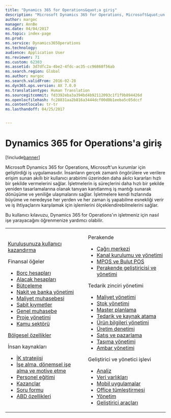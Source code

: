 ```yaml
---
title: "Dynamics 365 for Operations&quot;a giriş"
description: "Microsoft Dynamics 365 for Operations, Microsoft&quot;un kurumlar için geliştirdiği iş uygulamasıdır. Bu sayfa, ürün hakkında bilgi edinmenize ve ürünü kullanmaya başlamanıza yardımcı olur."
author: margoc
manager: AnnBe
ms.date: 04/04/2017
ms.topic: index-page
ms.prod: 
ms.service: Dynamics365Operations
ms.technology: 
audience: Application User
ms.reviewer: 71
ms.custom: 62303
ms.assetid: 3d7dfc2a-4be2-4fdc-ac35-cc96868f56ab
ms.search.region: Global
ms.author: margoc
ms.search.validFrom: 2016-02-28
ms.dyn365.ops.version: AX 7.0.0
ms.translationtype: Human Translation
ms.sourcegitcommit: fd3392eba3a394bd4b92112093c1f1f9b894426d
ms.openlocfilehash: fc28831aa2b816a3444dcf00d0b1eeba5c05dccf
ms.contentlocale: tr-tr
ms.lasthandoff: 04/25/2017


---
```

# <a name="introduction-to-dynamics-365-for-operations"></a>Dynamics 365 for Operations'a giriş

[!include[banner](includes/banner.md)]

Microsoft Dynamics 365 for Operations, Microsoft'un kurumlar için geliştirdiği iş uygulamasıdır. İnsanların gerçek zamanlı öngörülere ve verilere erişim sunan akıllı bir kullanıcı arabirimi üzerinden daha akılcı kararları hızlı bir şekilde vermelerini sağlar. İşletmelerin iş süreçlerini daha hızlı bir şekilde yeniden tasarlamalarına olanak tanıyan kanıtlanmış iş mantığı sunarak dönüşüme ve yeniliğe ulaşmalarını sağlar. İşletmelere kendi hızlarında büyüme ve neredeyse her yerden ve her zaman iş yapabilme esnekliği verir ve iş ihtiyaçlarını karşılamak için işlemlerini ölçeklendirebilmelerini sağlar. 

Bu kullanıcı kılavuzu, Dynamics 365 for Operations'ın işletmeniz için nasıl işe yarayacağını öğrenmenize yardımcı olabilir.    

<table>
<colgroup>
<col width="50%" />
<col width="50%" />
</colgroup>
<tbody>
<tr class="odd">
<td><p><a href="get-started/onboarding-home.md">Kuruluşunuza kullanıcı kazandırma</a></p>
<p>Finansal öğeler</p>
<ul><li><a href="financials/accounts-payable/accounts-payable.md">Borç hesapları</a></li>
<li><a href="financials/accounts-receivable/accounts-receivable.md">Alacak hesapları</a></li>
<li><a href="financials/budgeting/budgeting-overview.md">Bütçeleme</a></li>
<li><a href="financials/cash-bank-management/cash-bank-management.md">Nakit ve banka yönetimi</a></li>
<li><a href="financials/cost-accounting/cost-accounting-home-page.md">Maliyet muhasebesi</a></li>
<li><a href="financials/fixed-assets/fixed-assets.md">Sabit kıymetler</a></li>
<li><a href="financials/general-ledger/general-ledger.md">Genel muhasebe</a></li>
<li><a href="financials/project-management/overview-project-management-accounting.md">Proje yönetimi</a></li>
<li><a href="financials/public-sector/public-sector-functionality.md">Kamu sektörü</a></li></ul>
<p><a href="dev-itpro/lcs-solutions/country-region.md">Bölgesel özellikler</a></p>
<p>İnsan kaynakları</p>
   <ul>
  <li><a href="human-resources/departments-jobs-positions.md">İK stratejisi</a></li>
  <li><a href="human-resources/manage-recruiting-process.md">İşe alma, dönemsel işe alma ve motive etme</a></li>
  <li><a href="human-resources/performance-management-overview.md">Personel eğitimi</a></li>
  <li><a href="human-resources/manage-benefit-program.md">Kazançlar</a></li>
  <li><a href="human-resources/questionnaires.md">Soru formu</a></li>
  <li><a href="human-resources/localizations/noam-usa-payroll.md">ABD özellikleri</a></li>
</ul></td>
  <td>
  <p>Perakende</p>
  <ul>
<li><a href="retail/call-center-functionality.md">Çağrı merkezi</a></li>
  <li><a href="retail/define-maintain-retail-channels.md">Kanal kurulumu ve yönetimi</a></li>
  <li><a href="retail/define-maintain-channel-clients-registers-hw-stations.md">MPOS ve Bulut POS</a></li>
  <li><a href="retail/dev-itpro/dev-retail-home-page.md">Perakende geliştiricisi ve yönetimi </a></li></ul>
  <p>Tedarik zinciri yönetimi</p>
<ul>
<li><a href="supply-chain/cost-management/costing-sheets.md">Maliyet yönetimi</a></li>
  <li><a href="supply-chain/inventory/inventory-locations.md">Stok yönetimi</a></li>
  <li><a href="supply-chain/master-planning/master-plans.md">Master planlama</a></li>
  <li><a href="supply-chain/procurement/procurement-sourcing-overview.md">Tedarik ve kaynak atama</a></li>
  <li><a href="supply-chain/pim/set-up-maintain-product-configuration-model.md">Ürün bilgileri yönetimi</a></li>
  <li><a href="supply-chain/production-control/create-production-orders">Üretim denetimi</a></li>
  <li><a href="supply-chain/sales-marketing/overview-sales-marketing.md">Satış ve pazarlama</a></li>
  <li><a href="supply-chain/transportation/transportation-management-overview.md">Taşıma yönetimi</a></li>
  <li><a href="supply-chain/warehousing/warehouse-configuration.md">Ambar yönetimi</a></li></ul>
  <p>Geliştirici ve yönetici işlevi</p>
  <ul><li><a href="dev-itpro/analytics/analytics.md">Analiz</a></li>
  <li><a href="dev-itpro/data-entities/data-entities.md">Veri varlıkları</a></li>
  <li><a href="dev-itpro/mobile-apps/mobile-platform.md">Mobil uygulamalar</a></li>
  <li><a href="dev-itpro/office-integration/office-integration.md">Office tümleştirmesi</a></li>
  <li><a href="dev-itpro/sysadmin/system-administration-home-page.md">Yönetim</a></li>
  <li><a href="dev-itpro/dev-tools/developer-home-page.md">Geliştirici araçları</a></li></ul></td>
</tr>
</tbody>
</table>



